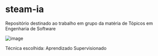 # steam-ia
Repositório destinado ao trabalho em grupo da matéria de Tópicos em Engenharia de Software

![image](https://github.com/user-attachments/assets/98def7e6-12d2-4fb1-9fbc-267a9e46a1f1)

Técnica escolhida: Aprendizado Supervisionado
